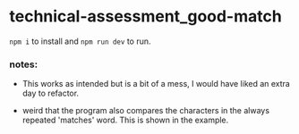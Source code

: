# technical-assessment_good-match

`npm i` to install and `npm run dev` to run.

### notes:

- This works as intended but is a bit of a mess, I would have liked an extra day to refactor.

- weird that the program also compares the characters in the always repeated 'matches' word. This is shown in the example.
